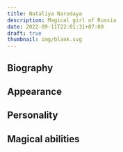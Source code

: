 ```yaml
---
title: Nataliya Narodaya
description: Magical girl of Russia
date: 2022-09-11T22:01:31+07:00
draft: true
thumbnail: img/blank.svg
---
```


## Biography

## Appearance

## Personality

## Magical abilities

